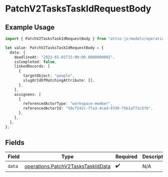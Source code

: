 # PatchV2TasksTaskIdRequestBody

## Example Usage

```typescript
import { PatchV2TasksTaskIdRequestBody } from "attio-js/models/operations/patchv2taskstaskid.js";

let value: PatchV2TasksTaskIdRequestBody = {
  data: {
    deadlineAt: "2023-01-01T15:00:00.000000000Z",
    isCompleted: false,
    linkedRecords: [
      {
        targetObject: "people",
        slugOrIdOfMatchingAttribute: [],
      },
    ],
    assignees: [
      {
        referencedActorType: "workspace-member",
        referencedActorId: "50cf242c-7fa3-4cad-87d0-75b1af71c57b",
      },
    ],
  },
};
```

## Fields

| Field                                                                                  | Type                                                                                   | Required                                                                               | Description                                                                            |
| -------------------------------------------------------------------------------------- | -------------------------------------------------------------------------------------- | -------------------------------------------------------------------------------------- | -------------------------------------------------------------------------------------- |
| `data`                                                                                 | [operations.PatchV2TasksTaskIdData](../../models/operations/patchv2taskstaskiddata.md) | :heavy_check_mark:                                                                     | N/A                                                                                    |